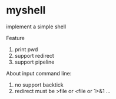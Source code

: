 # myshell
implement a simple shell

Feature

1. print pwd
2. support redirect
3. support pipeline

About input command line:

1. no support backtick
2. redirect must be >file or <file or 1>&1 ...
